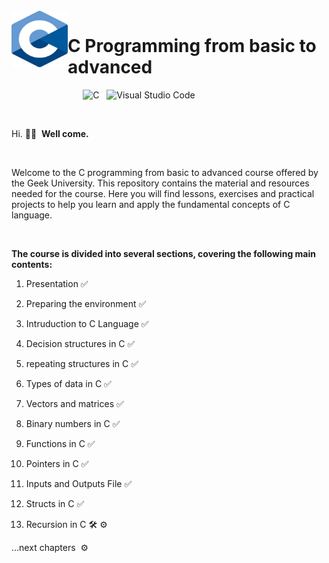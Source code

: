 <br>

<img align="left" width="90" height="90" src="Images/C_Programming_Language.png">
<p vertical-align="middle"><h1>C Programming from basic to advanced</h1></p>

&nbsp;&nbsp;&nbsp;&nbsp;&nbsp;&nbsp;&nbsp;&nbsp;&nbsp;&nbsp;&nbsp;&nbsp;&nbsp;&nbsp;&nbsp;&nbsp;&nbsp;&nbsp;&nbsp;&nbsp;&nbsp;&nbsp;&nbsp;&nbsp;&nbsp;&nbsp;
&nbsp;&nbsp;![C](https://img.shields.io/badge/c-%2300599C.svg?style=for-the-badge&logo=c&logoColor=white)&nbsp;&nbsp;
![Visual Studio Code](https://img.shields.io/badge/Visual%20Studio%20Code-0078d7.svg?style=for-the-badge&logo=visual-studio-code&logoColor=white)&nbsp;


<br>

Hi.&nbsp;👋🏻 &nbsp;**Well come.**&nbsp;

<br>

Welcome to the C programming from basic to advanced course offered by the Geek University. This repository contains the material and 
resources needed for the course. Here you will find lessons, exercises and practical projects to help you learn and apply the fundamental concepts of C language.

<br>

**The course is divided into several sections, covering the following main contents:**

1. Presentation ✅

2. Preparing the environment ✅

3. Intruduction to C Language ✅

4. Decision structures in C ✅

5. repeating structures in C ✅

6. Types of data in C ✅

7. Vectors and matrices ✅

8. Binary numbers in C ✅

9. Functions in C ✅

10. Pointers in C ✅

11. Inputs and Outputs File ✅

12. Structs in C ✅

13. Recursion in C 🛠️ ⚙️

...next chapters &nbsp;⚙️ &nbsp; 

